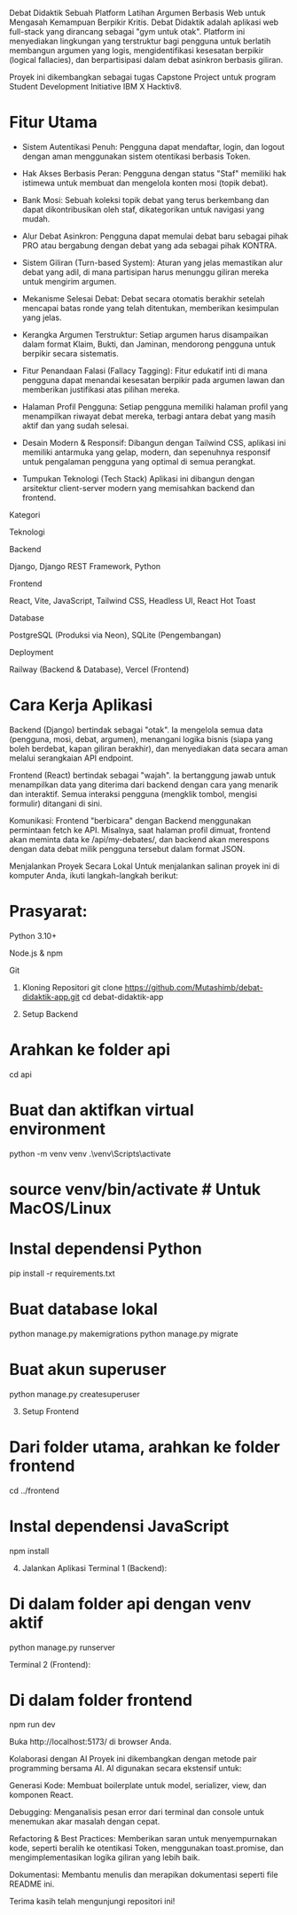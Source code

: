Debat Didaktik
Sebuah Platform Latihan Argumen Berbasis Web untuk Mengasah Kemampuan Berpikir Kritis.
Debat Didaktik adalah aplikasi web full-stack yang dirancang sebagai "gym untuk otak". Platform ini menyediakan lingkungan yang terstruktur bagi pengguna untuk berlatih membangun argumen yang logis, mengidentifikasi kesesatan berpikir (logical fallacies), dan berpartisipasi dalam debat asinkron berbasis giliran.

Proyek ini dikembangkan sebagai tugas Capstone Project untuk program Student Development Initiative IBM X Hacktiv8.

# Fitur Utama
- Sistem Autentikasi Penuh: Pengguna dapat mendaftar, login, dan logout dengan aman menggunakan sistem otentikasi berbasis Token.

- Hak Akses Berbasis Peran: Pengguna dengan status "Staf" memiliki hak istimewa untuk membuat dan mengelola konten mosi (topik debat).

- Bank Mosi: Sebuah koleksi topik debat yang terus berkembang dan dapat dikontribusikan oleh staf, dikategorikan untuk navigasi yang mudah.

- Alur Debat Asinkron: Pengguna dapat memulai debat baru sebagai pihak PRO atau bergabung dengan debat yang ada sebagai pihak KONTRA.

- Sistem Giliran (Turn-based System): Aturan yang jelas memastikan alur debat yang adil, di mana partisipan harus menunggu giliran mereka untuk mengirim argumen.

- Mekanisme Selesai Debat: Debat secara otomatis berakhir setelah mencapai batas ronde yang telah ditentukan, memberikan kesimpulan yang jelas.

- Kerangka Argumen Terstruktur: Setiap argumen harus disampaikan dalam format Klaim, Bukti, dan Jaminan, mendorong pengguna untuk berpikir secara sistematis.

- Fitur Penandaan Falasi (Fallacy Tagging): Fitur edukatif inti di mana pengguna dapat menandai kesesatan berpikir pada argumen lawan dan memberikan justifikasi atas pilihan mereka.

- Halaman Profil Pengguna: Setiap pengguna memiliki halaman profil yang menampilkan riwayat debat mereka, terbagi antara debat yang masih aktif dan yang sudah selesai.

- Desain Modern & Responsif: Dibangun dengan Tailwind CSS, aplikasi ini memiliki antarmuka yang gelap, modern, dan sepenuhnya responsif untuk pengalaman pengguna yang optimal di semua perangkat.

- Tumpukan Teknologi (Tech Stack)
Aplikasi ini dibangun dengan arsitektur client-server modern yang memisahkan backend dan frontend.

Kategori

Teknologi

Backend

Django, Django REST Framework, Python

Frontend

React, Vite, JavaScript, Tailwind CSS, Headless UI, React Hot Toast

Database

PostgreSQL (Produksi via Neon), SQLite (Pengembangan)

Deployment

Railway (Backend & Database), Vercel (Frontend)

# Cara Kerja Aplikasi
Backend (Django) bertindak sebagai "otak". Ia mengelola semua data (pengguna, mosi, debat, argumen), menangani logika bisnis (siapa yang boleh berdebat, kapan giliran berakhir), dan menyediakan data secara aman melalui serangkaian API endpoint.

Frontend (React) bertindak sebagai "wajah". Ia bertanggung jawab untuk menampilkan data yang diterima dari backend dengan cara yang menarik dan interaktif. Semua interaksi pengguna (mengklik tombol, mengisi formulir) ditangani di sini.

Komunikasi: Frontend "berbicara" dengan Backend menggunakan permintaan fetch ke API. Misalnya, saat halaman profil dimuat, frontend akan meminta data ke /api/my-debates/, dan backend akan merespons dengan data debat milik pengguna tersebut dalam format JSON.

Menjalankan Proyek Secara Lokal
Untuk menjalankan salinan proyek ini di komputer Anda, ikuti langkah-langkah berikut:

# Prasyarat:

Python 3.10+

Node.js & npm

Git

1. Kloning Repositori
git clone https://github.com/Mutashimb/debat-didaktik-app.git
cd debat-didaktik-app

2. Setup Backend
# Arahkan ke folder api
cd api

# Buat dan aktifkan virtual environment
python -m venv venv
.\venv\Scripts\activate
# source venv/bin/activate # Untuk MacOS/Linux

# Instal dependensi Python
pip install -r requirements.txt

# Buat database lokal
python manage.py makemigrations
python manage.py migrate

# Buat akun superuser
python manage.py createsuperuser

3. Setup Frontend
# Dari folder utama, arahkan ke folder frontend
cd ../frontend

# Instal dependensi JavaScript
npm install

4. Jalankan Aplikasi
Terminal 1 (Backend):

# Di dalam folder api dengan venv aktif
python manage.py runserver

Terminal 2 (Frontend):

# Di dalam folder frontend
npm run dev

Buka http://localhost:5173/ di browser Anda.

Kolaborasi dengan AI
Proyek ini dikembangkan dengan metode pair programming bersama AI. AI digunakan secara ekstensif untuk:

Generasi Kode: Membuat boilerplate untuk model, serializer, view, dan komponen React.

Debugging: Menganalisis pesan error dari terminal dan console untuk menemukan akar masalah dengan cepat.

Refactoring & Best Practices: Memberikan saran untuk menyempurnakan kode, seperti beralih ke otentikasi Token, menggunakan toast.promise, dan mengimplementasikan logika giliran yang lebih baik.

Dokumentasi: Membantu menulis dan merapikan dokumentasi seperti file README ini.

Terima kasih telah mengunjungi repositori ini!